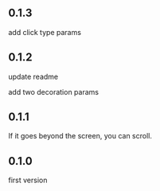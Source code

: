 ## 0.1.3

add click type params

## 0.1.2

update readme

add two decoration params

## 0.1.1

If it goes beyond the screen, you can scroll.

## 0.1.0

first version
